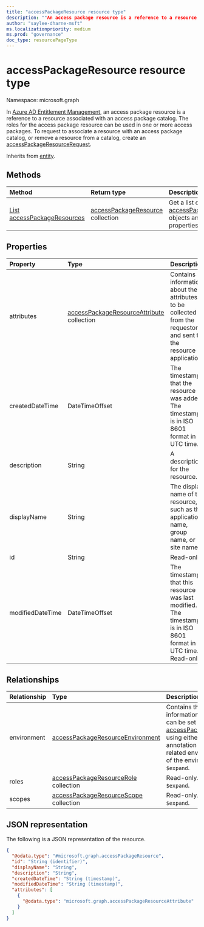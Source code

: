 ```yaml
---
title: "accessPackageResource resource type"
description: ""An access package resource is a reference to a resource associated with a catalog the roles for which can be used in one or more access packages."
author: "saylee-dharne-msft"
ms.localizationpriority: medium
ms.prod: "governance"
doc_type: resourcePageType
---
```


# accessPackageResource resource type

Namespace: microsoft.graph


In [Azure AD Entitlement Management](entitlementmanagement-overview.md), an access package resource is a reference to a resource associated with an access package catalog. The roles for the access package resource can be used in one or more access packages.  To request to associate a resource with an access package catalog, or remove a resource from a catalog, create an [accessPackageResourceRequest](accesspackageresourcerequest.md).


Inherits from [entity](../resources/entity.md).

## Methods
|Method|Return type|Description|
|:---|:---|:---|
|[List accessPackageResources](../api/accesspackagecatalog-list-resources.md)|[accessPackageResource](../resources/accesspackageresource.md) collection|Get a list of the [accessPackageResource](../resources/accesspackageresource.md) objects and their properties.|

## Properties
|Property|Type|Description|
|:---|:---|:---|
|attributes|[accessPackageResourceAttribute](../resources/accesspackageresourceattribute.md) collection| Contains information about the attributes to be collected from the requestor and sent to the resource application. |
|createdDateTime|DateTimeOffset|The timestamp that the resource was added. The timestamp is in ISO 8601 format in UTC time.  |
|description|String|A description for the resource.|
|displayName|String|The display name of the resource, such as the application name, group name, or site name. |
|id|String|Read-only.|
|modifiedDateTime|DateTimeOffset|The timestamp that this resource was last modified. The timestamp is in ISO 8601 format in UTC time. Read-only.|

## Relationships
|Relationship|Type|Description|
|:---|:---|:---|
|environment|[accessPackageResourceEnvironment](../resources/accesspackageresourceenvironment.md)|Contains the environment information for the resource. This can be set with an [accessPackageResourceRequest](../resources/accesspackageresourcerequest.md) using either the `@odata.bind` annotation or by linking to the related environment using the id of the environment. Supports `$expand`.|
|roles|[accessPackageResourceRole](../resources/accesspackageresourcerole.md) collection|Read-only. Nullable. Supports `$expand`.|
|scopes|[accessPackageResourceScope](../resources/accesspackageresourcescope.md) collection|Read-only. Nullable. Supports `$expand`.|

## JSON representation
The following is a JSON representation of the resource.
<!-- {
  "blockType": "resource",
  "keyProperty": "id",
  "@odata.type": "microsoft.graph.accessPackageResource",
  "baseType": "microsoft.graph.entity",
  "openType": false
}
-->
``` json
{
  "@odata.type": "#microsoft.graph.accessPackageResource",
  "id": "String (identifier)",
  "displayName": "String",
  "description": "String",
  "createdDateTime": "String (timestamp)",
  "modifiedDateTime": "String (timestamp)",
  "attributes": [
    {
      "@odata.type": "microsoft.graph.accessPackageResourceAttribute"
    }
  ]
}
```

